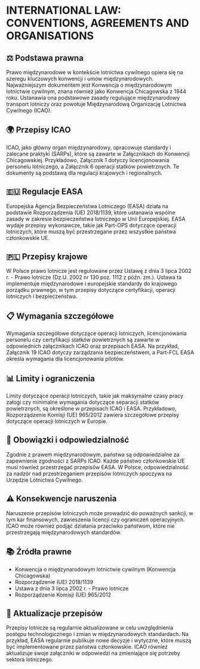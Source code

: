 # INTERNATIONAL LAW: CONVENTIONS, AGREEMENTS AND ORGANISATIONS

## ⚖️ Podstawa prawna
Prawo międzynarodowe w kontekście lotnictwa cywilnego opiera się na szeregu kluczowych konwencji i umów międzynarodowych. Najważniejszym dokumentem jest Konwencja o międzynarodowym lotnictwie cywilnym, znana również jako Konwencja Chicagowska z 1944 roku. Ustanawia ona podstawowe zasady regulujące międzynarodowy transport lotniczy oraz powołuje Międzynarodową Organizację Lotnictwa Cywilnego (ICAO).

## 🌍 Przepisy ICAO
ICAO, jako główny organ międzynarodowy, opracowuje standardy i zalecane praktyki (SARPs), które są zawarte w Załącznikach do Konwencji Chicagowskiej. Przykładowo, Załącznik 1 dotyczy licencjonowania personelu lotniczego, a Załącznik 6 operacji statków powietrznych. Te dokumenty są podstawą dla regulacji krajowych i regionalnych.

## 🇪🇺 Regulacje EASA
Europejska Agencja Bezpieczeństwa Lotniczego (EASA) działa na podstawie Rozporządzenia (UE) 2018/1139, które ustanawia wspólne zasady w zakresie bezpieczeństwa lotniczego w Unii Europejskiej. EASA wydaje przepisy wykonawcze, takie jak Part-OPS dotyczące operacji lotniczych, które muszą być przestrzegane przez wszystkie państwa członkowskie UE.

## 🇵🇱 Przepisy krajowe
W Polsce prawo lotnicze jest regulowane przez Ustawę z dnia 3 lipca 2002 r. - Prawo lotnicze (Dz.U. 2002 nr 130 poz. 1112 z późn. zm.). Ustawa ta implementuje międzynarodowe i europejskie standardy do krajowego porządku prawnego, w tym przepisy dotyczące certyfikacji, operacji lotniczych i bezpieczeństwa.

## 📋 Wymagania szczegółowe
Wymagania szczegółowe dotyczące operacji lotniczych, licencjonowania personelu czy certyfikacji statków powietrznych są zawarte w odpowiednich załącznikach ICAO oraz przepisach EASA. Na przykład, Załącznik 19 ICAO dotyczy zarządzania bezpieczeństwem, a Part-FCL EASA określa wymagania dla licencjonowania pilotów.

## 📊 Limity i ograniczenia
Limity dotyczące operacji lotniczych, takie jak maksymalne czasy pracy załogi czy minimalne wymagania dotyczące separacji statków powietrznych, są określone w przepisach ICAO i EASA. Przykładowo, Rozporządzenie Komisji (UE) 965/2012 zawiera szczegółowe przepisy dotyczące operacji lotniczych w Europie.

## 📝 Obowiązki i odpowiedzialność
Zgodnie z prawem międzynarodowym, państwa są odpowiedzialne za zapewnienie zgodności z SARPs ICAO. Każde państwo członkowskie UE musi również przestrzegać przepisów EASA. W Polsce, odpowiedzialność za nadzór nad przestrzeganiem przepisów lotniczych spoczywa na Urzędzie Lotnictwa Cywilnego.

## ⚠️ Konsekwencje naruszenia
Naruszenie przepisów lotniczych może prowadzić do poważnych sankcji, w tym kar finansowych, zawieszenia licencji czy ograniczeń operacyjnych. ICAO może również podjąć działania przeciwko państwom, które nie przestrzegają międzynarodowych standardów.

## 📚 Źródła prawne
- Konwencja o międzynarodowym lotnictwie cywilnym (Konwencja Chicagowska)
- Rozporządzenie (UE) 2018/1139
- Ustawa z dnia 3 lipca 2002 r. - Prawo lotnicze
- Rozporządzenie Komisji (UE) 965/2012

## 🔄 Aktualizacje przepisów
Przepisy lotnicze są regularnie aktualizowane w celu uwzględnienia postępu technologicznego i zmian w międzynarodowych standardach. Na przykład, EASA regularnie publikuje nowe decyzje i wytyczne, które muszą być implementowane przez państwa członkowskie. ICAO również aktualizuje swoje załączniki w odpowiedzi na zmieniające się potrzeby sektora lotniczego.